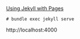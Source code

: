 [Using Jekyll with Pages](https://help.github.com/articles/using-jekyll-with-pages)

```
# bundle exec jekyll serve
```

http://localhost:4000
